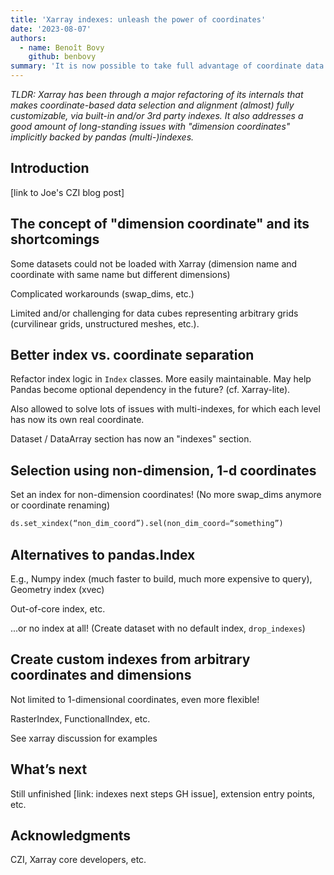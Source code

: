 ```yaml
---
title: 'Xarray indexes: unleash the power of coordinates'
date: '2023-08-07'
authors:
  - name: Benoît Bovy
    github: benbovy
summary: 'It is now possible to take full advantage of coordinate data via Xarray explicit and flexible indexes'
---
```


_TLDR: Xarray has been through a major refactoring of its internals that makes coordinate-based data selection and alignment (almost) fully customizable, via built-in and/or 3rd party indexes. It also addresses a good amount of long-standing issues with "dimension coordinates" implicitly backed by pandas (multi-)indexes._

## Introduction

[link to Joe's CZI blog post]

## The concept of "dimension coordinate" and its shortcomings

Some datasets could not be loaded with Xarray (dimension name and coordinate with same name but different dimensions)

Complicated workarounds (swap_dims, etc.)

Limited and/or challenging for data cubes representing arbitrary grids (curvilinear grids, unstructured meshes, etc.).

## Better index vs. coordinate separation

Refactor index logic in `Index` classes. More easily maintainable. May help Pandas become optional dependency in the future? (cf. Xarray-lite).

Also allowed to solve lots of issues with multi-indexes, for which each level has now its own real coordinate.

Dataset / DataArray section has now an "indexes" section.

## Selection using non-dimension, 1-d coordinates

Set an index for non-dimension coordinates! (No more swap_dims anymore or coordinate renaming)

```python
ds.set_xindex(“non_dim_coord”).sel(non_dim_coord=“something”)
```

## Alternatives to pandas.Index

E.g., Numpy index (much faster to build, much more expensive to query), Geometry index (xvec)

Out-of-core index, etc.

...or no index at all! (Create dataset with no default index, `drop_indexes`)

## Create custom indexes from arbitrary coordinates and dimensions

Not limited to 1-dimensional coordinates, even more flexible!

RasterIndex, FunctionalIndex, etc.

See xarray discussion for examples

## What’s next

Still unfinished [link: indexes next steps GH issue], extension entry points, etc.

## Acknowledgments

CZI, Xarray core developers, etc.
